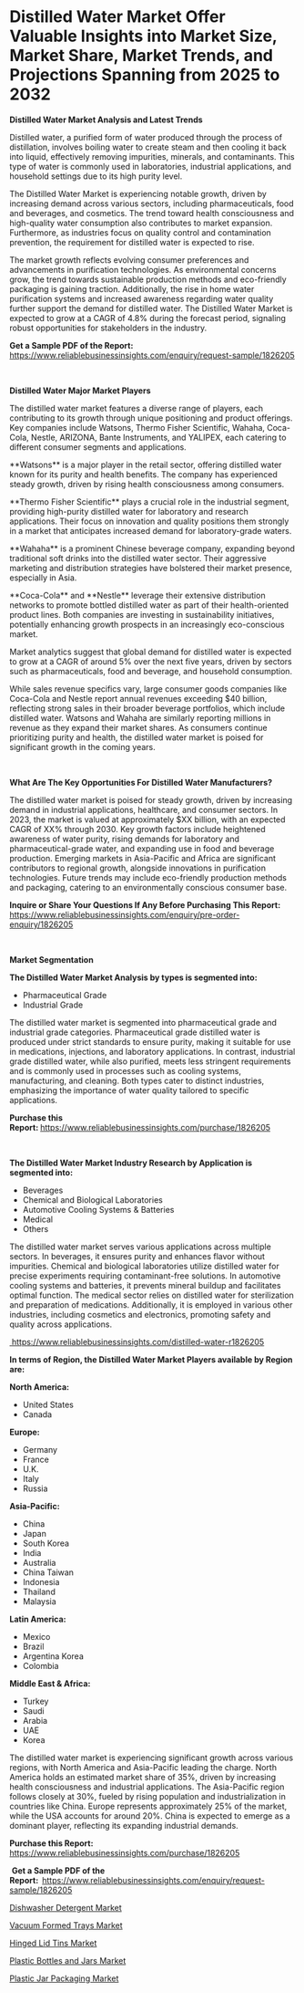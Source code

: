 <p><h1>Distilled Water Market Offer Valuable Insights into Market Size, Market Share, Market Trends, and Projections Spanning from 2025 to 2032</h1></p><p><strong>Distilled Water Market Analysis and Latest Trends</strong></p>
<p><p>Distilled water, a purified form of water produced through the process of distillation, involves boiling water to create steam and then cooling it back into liquid, effectively removing impurities, minerals, and contaminants. This type of water is commonly used in laboratories, industrial applications, and household settings due to its high purity level.</p><p>The Distilled Water Market is experiencing notable growth, driven by increasing demand across various sectors, including pharmaceuticals, food and beverages, and cosmetics. The trend toward health consciousness and high-quality water consumption also contributes to market expansion. Furthermore, as industries focus on quality control and contamination prevention, the requirement for distilled water is expected to rise.</p><p>The market growth reflects evolving consumer preferences and advancements in purification technologies. As environmental concerns grow, the trend towards sustainable production methods and eco-friendly packaging is gaining traction. Additionally, the rise in home water purification systems and increased awareness regarding water quality further support the demand for distilled water. The Distilled Water Market is expected to grow at a CAGR of 4.8% during the forecast period, signaling robust opportunities for stakeholders in the industry.</p></p>
<p><strong>Get a Sample PDF of the Report:&nbsp;</strong> <a href="https://www.reliablebusinessinsights.com/enquiry/request-sample/1826205?utm_campaign=63&utm_medium=2&utm_source=Github&utm_content=ia&utm_term=07022025&utm_id=distilled-water">https://www.reliablebusinessinsights.com/enquiry/request-sample/1826205</a></p>
<p>&nbsp;</p>
<p><strong>Distilled Water Major Market Players</strong></p>
<p><p>The distilled water market features a diverse range of players, each contributing to its growth through unique positioning and product offerings. Key companies include Watsons, Thermo Fisher Scientific, Wahaha, Coca-Cola, Nestle, ARIZONA, Bante Instruments, and YALIPEX, each catering to different consumer segments and applications.</p><p>**Watsons** is a major player in the retail sector, offering distilled water known for its purity and health benefits. The company has experienced steady growth, driven by rising health consciousness among consumers.</p><p>**Thermo Fisher Scientific** plays a crucial role in the industrial segment, providing high-purity distilled water for laboratory and research applications. Their focus on innovation and quality positions them strongly in a market that anticipates increased demand for laboratory-grade waters.</p><p>**Wahaha** is a prominent Chinese beverage company, expanding beyond traditional soft drinks into the distilled water sector. Their aggressive marketing and distribution strategies have bolstered their market presence, especially in Asia.</p><p>**Coca-Cola** and **Nestle** leverage their extensive distribution networks to promote bottled distilled water as part of their health-oriented product lines. Both companies are investing in sustainability initiatives, potentially enhancing growth prospects in an increasingly eco-conscious market.</p><p>Market analytics suggest that global demand for distilled water is expected to grow at a CAGR of around 5% over the next five years, driven by sectors such as pharmaceuticals, food and beverage, and household consumption.</p><p>While sales revenue specifics vary, large consumer goods companies like Coca-Cola and Nestle report annual revenues exceeding $40 billion, reflecting strong sales in their broader beverage portfolios, which include distilled water. Watsons and Wahaha are similarly reporting millions in revenue as they expand their market shares. As consumers continue prioritizing purity and health, the distilled water market is poised for significant growth in the coming years.</p></p>
<p>&nbsp;</p>
<p><strong>What Are The Key Opportunities For Distilled Water Manufacturers?</strong></p>
<p><p>The distilled water market is poised for steady growth, driven by increasing demand in industrial applications, healthcare, and consumer sectors. In 2023, the market is valued at approximately $XX billion, with an expected CAGR of XX% through 2030. Key growth factors include heightened awareness of water purity, rising demands for laboratory and pharmaceutical-grade water, and expanding use in food and beverage production. Emerging markets in Asia-Pacific and Africa are significant contributors to regional growth, alongside innovations in purification technologies. Future trends may include eco-friendly production methods and packaging, catering to an environmentally conscious consumer base.</p></p>
<p><strong>Inquire or Share Your Questions If Any Before Purchasing This Report:</strong> <a href="https://www.reliablebusinessinsights.com/enquiry/pre-order-enquiry/1826205?utm_campaign=63&utm_medium=2&utm_source=Github&utm_content=ia&utm_term=07022025&utm_id=distilled-water">https://www.reliablebusinessinsights.com/enquiry/pre-order-enquiry/1826205</a></p>
<p>&nbsp;</p>
<p><strong>Market Segmentation</strong></p>
<p><strong>The Distilled Water Market Analysis by types is segmented into:</strong></p>
<p><ul><li>Pharmaceutical Grade</li><li>Industrial Grade</li></ul></p>
<p><p>The distilled water market is segmented into pharmaceutical grade and industrial grade categories. Pharmaceutical grade distilled water is produced under strict standards to ensure purity, making it suitable for use in medications, injections, and laboratory applications. In contrast, industrial grade distilled water, while also purified, meets less stringent requirements and is commonly used in processes such as cooling systems, manufacturing, and cleaning. Both types cater to distinct industries, emphasizing the importance of water quality tailored to specific applications.</p></p>
<p><strong>Purchase this Report:&nbsp;</strong><a href="https://www.reliablebusinessinsights.com/purchase/1826205?utm_campaign=63&utm_medium=2&utm_source=Github&utm_content=ia&utm_term=07022025&utm_id=distilled-water">https://www.reliablebusinessinsights.com/purchase/1826205</a></p>
<p>&nbsp;</p>
<p><strong>The Distilled Water Market Industry Research by Application is segmented into:</strong></p>
<p><ul><li>Beverages</li><li>Chemical and Biological Laboratories</li><li>Automotive Cooling Systems & Batteries</li><li>Medical</li><li>Others</li></ul></p>
<p><p>The distilled water market serves various applications across multiple sectors. In beverages, it ensures purity and enhances flavor without impurities. Chemical and biological laboratories utilize distilled water for precise experiments requiring contaminant-free solutions. In automotive cooling systems and batteries, it prevents mineral buildup and facilitates optimal function. The medical sector relies on distilled water for sterilization and preparation of medications. Additionally, it is employed in various other industries, including cosmetics and electronics, promoting safety and quality across applications.</p></p>
<p><a href="https://www.reliablebusinessinsights.com/distilled-water-r1826205?utm_campaign=63&utm_medium=2&utm_source=Github&utm_content=ia&utm_term=07022025&utm_id=distilled-water">&nbsp;https://www.reliablebusinessinsights.com/distilled-water-r1826205</a></p>
<p><strong>In terms of Region, the Distilled Water Market Players available by Region are:</strong></p>
<p>
    <p> <strong> North America: </strong>
        <ul>
            <li>United States</li>
            <li>Canada</li>
        </ul>
        </p> 
    <p> <strong> Europe: </strong>
        <ul>
            <li>Germany</li>
            <li>France</li>
            <li>U.K.</li>
            <li>Italy</li>
            <li>Russia</li>
        </ul>
        </p> 
    <p> <strong> Asia-Pacific: </strong>
        <ul>
            <li>China</li>
            <li>Japan</li>
            <li>South Korea</li>
            <li>India</li>
            <li>Australia</li>
            <li>China Taiwan</li>
            <li>Indonesia</li>
            <li>Thailand</li>
            <li>Malaysia</li>
        </ul>
        </p> 
    <p> <strong> Latin America: </strong>
        <ul>
            <li>Mexico</li>
            <li>Brazil</li>
            <li>Argentina Korea</li>
            <li>Colombia</li>
        </ul>
        </p> 
    <p> <strong> Middle East & Africa: </strong>
        <ul>
            <li>Turkey</li>
            <li>Saudi</li>
            <li>Arabia</li>
            <li>UAE</li>
            <li>Korea</li>
        </ul>
    </p>
    </p>
<p><p>The distilled water market is experiencing significant growth across various regions, with North America and Asia-Pacific leading the charge. North America holds an estimated market share of 35%, driven by increasing health consciousness and industrial applications. The Asia-Pacific region follows closely at 30%, fueled by rising population and industrialization in countries like China. Europe represents approximately 25% of the market, while the USA accounts for around 20%. China is expected to emerge as a dominant player, reflecting its expanding industrial demands.</p></p>
<p><strong>Purchase this Report: </strong><a href="https://www.reliablebusinessinsights.com/purchase/1826205?utm_campaign=63&utm_medium=2&utm_source=Github&utm_content=ia&utm_term=07022025&utm_id=distilled-water">https://www.reliablebusinessinsights.com/purchase/1826205</a></p>
<p>&nbsp;<strong>Get a Sample PDF of the Report:&nbsp;&nbsp;</strong><a href="https://www.reliablebusinessinsights.com/enquiry/request-sample/1826205?utm_campaign=63&utm_medium=2&utm_source=Github&utm_content=ia&utm_term=07022025&utm_id=distilled-water">https://www.reliablebusinessinsights.com/enquiry/request-sample/1826205</a></p>
<p><strong></strong></p>
<p><p><a href="https://github.com/miottaredlin79/Market-Research-Report-List-1/blob/main/dishwasher-detergent-market.md?utm_campaign=63&utm_medium=2&utm_source=Github&utm_content=ia&utm_term=07022025&utm_id=distilled-water">Dishwasher Detergent Market</a></p><p><a href="https://github.com/buqjavesora/Market-Research-Report-List-1/blob/main/vacuum-formed-trays-market.md?utm_campaign=63&utm_medium=2&utm_source=Github&utm_content=ia&utm_term=07022025&utm_id=distilled-water">Vacuum Formed Trays Market</a></p><p><a href="https://github.com/iwciasylvya/Market-Research-Report-List-1/blob/main/hinged-lid-tins-market.md?utm_campaign=63&utm_medium=2&utm_source=Github&utm_content=ia&utm_term=07022025&utm_id=distilled-water">Hinged Lid Tins Market</a></p><p><a href="https://github.com/paljuhubeyde/Market-Research-Report-List-1/blob/main/plastic-bottles-and-jars-market.md?utm_campaign=63&utm_medium=2&utm_source=Github&utm_content=ia&utm_term=07022025&utm_id=distilled-water">Plastic Bottles and Jars Market</a></p><p><a href="https://github.com/vilolakoreni/Market-Research-Report-List-1/blob/main/plastic-jar-packaging-market.md?utm_campaign=63&utm_medium=2&utm_source=Github&utm_content=ia&utm_term=07022025&utm_id=distilled-water">Plastic Jar Packaging Market</a></p></p>